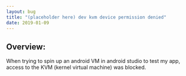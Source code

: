```yaml
---
layout: bug 
title: "(placeholder here) dev kvm device permission denied" 
date: 2019-01-09
---
```

## Overview:
When trying to spin up an android VM in android studio to test my app,
 access to the KVM (kernel virtual machine) was blocked. 
